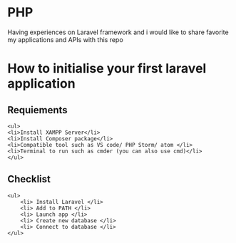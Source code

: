 # PHP
Having experiences on Laravel framework and i would like to share favorite my applications and APIs with this repo

# How to initialise your first laravel application

## Requiements
    <ul>
    <li>Install XAMPP Server</li> 
    <li>Install Composer package</li> 
    <li>Compatible tool such as VS code/ PHP Storm/ atom </li> 
    <li>Terminal to run such as cmder (you can also use cmd)</li> 
    </ul> 

## Checklist

    <ul>
        <li> Install Laravel </li>
        <li> Add to PATH </li>
        <li> Launch app </li>
        <li> Create new database </li>
        <li> Connect to database </li>
    </ul>
